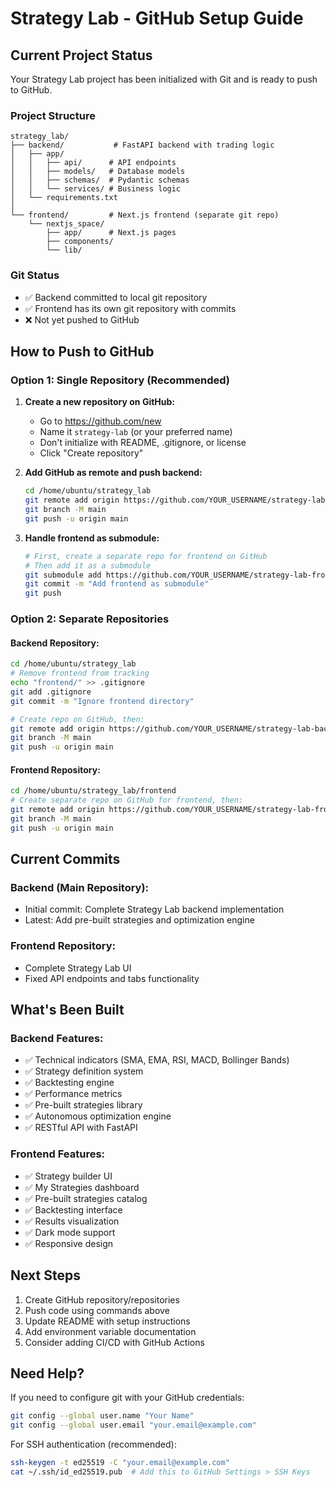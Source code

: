 # Strategy Lab - GitHub Setup Guide

## Current Project Status

Your Strategy Lab project has been initialized with Git and is ready to push to GitHub.

### Project Structure
```
strategy_lab/
├── backend/           # FastAPI backend with trading logic
│   ├── app/
│   │   ├── api/      # API endpoints
│   │   ├── models/   # Database models
│   │   ├── schemas/  # Pydantic schemas
│   │   └── services/ # Business logic
│   └── requirements.txt
│
└── frontend/         # Next.js frontend (separate git repo)
    └── nextjs_space/
        ├── app/      # Next.js pages
        ├── components/
        └── lib/
```

### Git Status
- ✅ Backend committed to local git repository
- ✅ Frontend has its own git repository with commits
- ❌ Not yet pushed to GitHub

## How to Push to GitHub

### Option 1: Single Repository (Recommended)

1. **Create a new repository on GitHub:**
   - Go to https://github.com/new
   - Name it `strategy-lab` (or your preferred name)
   - Don't initialize with README, .gitignore, or license
   - Click "Create repository"

2. **Add GitHub as remote and push backend:**
   ```bash
   cd /home/ubuntu/strategy_lab
   git remote add origin https://github.com/YOUR_USERNAME/strategy-lab.git
   git branch -M main
   git push -u origin main
   ```

3. **Handle frontend as submodule:**
   ```bash
   # First, create a separate repo for frontend on GitHub
   # Then add it as a submodule
   git submodule add https://github.com/YOUR_USERNAME/strategy-lab-frontend.git frontend
   git commit -m "Add frontend as submodule"
   git push
   ```

### Option 2: Separate Repositories

#### Backend Repository:
```bash
cd /home/ubuntu/strategy_lab
# Remove frontend from tracking
echo "frontend/" >> .gitignore
git add .gitignore
git commit -m "Ignore frontend directory"

# Create repo on GitHub, then:
git remote add origin https://github.com/YOUR_USERNAME/strategy-lab-backend.git
git branch -M main
git push -u origin main
```

#### Frontend Repository:
```bash
cd /home/ubuntu/strategy_lab/frontend
# Create separate repo on GitHub for frontend, then:
git remote add origin https://github.com/YOUR_USERNAME/strategy-lab-frontend.git
git branch -M main
git push -u origin main
```

## Current Commits

### Backend (Main Repository):
- Initial commit: Complete Strategy Lab backend implementation
- Latest: Add pre-built strategies and optimization engine

### Frontend Repository:
- Complete Strategy Lab UI
- Fixed API endpoints and tabs functionality

## What's Been Built

### Backend Features:
- ✅ Technical indicators (SMA, EMA, RSI, MACD, Bollinger Bands)
- ✅ Strategy definition system
- ✅ Backtesting engine
- ✅ Performance metrics
- ✅ Pre-built strategies library
- ✅ Autonomous optimization engine
- ✅ RESTful API with FastAPI

### Frontend Features:
- ✅ Strategy builder UI
- ✅ My Strategies dashboard
- ✅ Pre-built strategies catalog
- ✅ Backtesting interface
- ✅ Results visualization
- ✅ Dark mode support
- ✅ Responsive design

## Next Steps

1. Create GitHub repository/repositories
2. Push code using commands above
3. Update README with setup instructions
4. Add environment variable documentation
5. Consider adding CI/CD with GitHub Actions

## Need Help?

If you need to configure git with your GitHub credentials:
```bash
git config --global user.name "Your Name"
git config --global user.email "your.email@example.com"
```

For SSH authentication (recommended):
```bash
ssh-keygen -t ed25519 -C "your.email@example.com"
cat ~/.ssh/id_ed25519.pub  # Add this to GitHub Settings > SSH Keys
```
